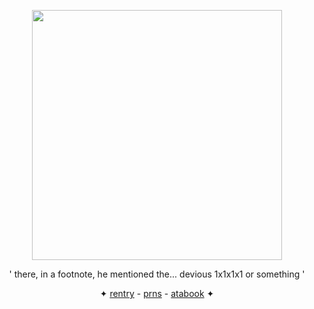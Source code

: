 <p align="center">
<img src="https://github.com/yurrycanon/yurrycanon/blob/main/1x yayay.gif" width="400" align="center" class="fr-fir fr-dii" height="400"></div>
</p>

<p align="center"> ' there, in a footnote, he mentioned the... devious 1x1x1x1 or something ' </p>

<p align="center">✦ <a href="https://rentry.co/ghoztflag">rentry</a> - <a href="https://pronouns.cc/@yurrycanon_">prns</a> - <a href="https://yurrycanon.atabook.org">atabook</a> ✦</p>
